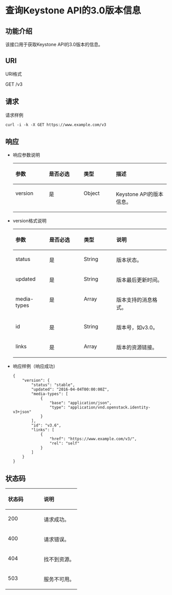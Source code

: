 # 查询Keystone API的3.0版本信息<a name="ZH-CN_TOPIC_0110485086"></a>

## 功能介绍<a name="s412c1f69bf89493b84b4b241cdbc9008"></a>

该接口用于获取Keystone API的3.0版本的信息。

## URI<a name="s06d21799b5ee48a4ae4757ef4e69b001"></a>

URI格式

GET /v3

## 请求<a name="sf38a0d89d61e455da87f7b6d64ae5205"></a>

请求样例

```
curl -i -k -X GET https://www.example.com/v3
```

## 响应<a name="sadb04a35c9184f34bb7d75b534f88786"></a>

-   响应参数说明

    <a name="zh-cn_topic_0035543752_table44962972"></a>
    <table><thead align="left"><tr id="zh-cn_topic_0035543752_row49143529"><th class="cellrowborder" valign="top" width="21.740000000000002%" id="mcps1.1.5.1.1"><p id="zh-cn_topic_0035543752_p21202951"><a name="zh-cn_topic_0035543752_p21202951"></a><a name="zh-cn_topic_0035543752_p21202951"></a>参数</p>
    </th>
    <th class="cellrowborder" valign="top" width="22.63%" id="mcps1.1.5.1.2"><p id="p1700142751918"><a name="p1700142751918"></a><a name="p1700142751918"></a>是否必选</p>
    </th>
    <th class="cellrowborder" valign="top" width="20.990000000000002%" id="mcps1.1.5.1.3"><p id="zh-cn_topic_0035543752_p39717481"><a name="zh-cn_topic_0035543752_p39717481"></a><a name="zh-cn_topic_0035543752_p39717481"></a>类型</p>
    </th>
    <th class="cellrowborder" valign="top" width="34.64%" id="mcps1.1.5.1.4"><p id="zh-cn_topic_0035543752_p62999416"><a name="zh-cn_topic_0035543752_p62999416"></a><a name="zh-cn_topic_0035543752_p62999416"></a>描述</p>
    </th>
    </tr>
    </thead>
    <tbody><tr id="zh-cn_topic_0035543752_row2679067"><td class="cellrowborder" valign="top" width="21.740000000000002%" headers="mcps1.1.5.1.1 "><p id="aab1cc638a9a04361a245043d6ac69434"><a name="aab1cc638a9a04361a245043d6ac69434"></a><a name="aab1cc638a9a04361a245043d6ac69434"></a>version</p>
    </td>
    <td class="cellrowborder" valign="top" width="22.63%" headers="mcps1.1.5.1.2 "><p id="p97001527171917"><a name="p97001527171917"></a><a name="p97001527171917"></a>是</p>
    </td>
    <td class="cellrowborder" valign="top" width="20.990000000000002%" headers="mcps1.1.5.1.3 "><p id="a2e9403dd87bf457bbe82812db9edf434"><a name="a2e9403dd87bf457bbe82812db9edf434"></a><a name="a2e9403dd87bf457bbe82812db9edf434"></a>Object</p>
    </td>
    <td class="cellrowborder" valign="top" width="34.64%" headers="mcps1.1.5.1.4 "><p id="adda3be2c284f40228992db1aad71dcf9"><a name="adda3be2c284f40228992db1aad71dcf9"></a><a name="adda3be2c284f40228992db1aad71dcf9"></a>Keystone API的版本信息。</p>
    </td>
    </tr>
    </tbody>
    </table>

-   version格式说明

    <a name="t6a822d2f816d42978a87fb9bbef76205"></a>
    <table><thead align="left"><tr id="r97d9ad0c317c452f8799bb5ab582ce92"><th class="cellrowborder" valign="top" width="21.947805219478052%" id="mcps1.1.5.1.1"><p id="aa2c0859a96fc41259e62450184740ed9"><a name="aa2c0859a96fc41259e62450184740ed9"></a><a name="aa2c0859a96fc41259e62450184740ed9"></a>参数</p>
    </th>
    <th class="cellrowborder" valign="top" width="22.47775222477752%" id="mcps1.1.5.1.2"><p id="abcf3a01d1b5f455596b0c4516dab6421"><a name="abcf3a01d1b5f455596b0c4516dab6421"></a><a name="abcf3a01d1b5f455596b0c4516dab6421"></a>是否必选</p>
    </th>
    <th class="cellrowborder" valign="top" width="21.137886211378863%" id="mcps1.1.5.1.3"><p id="ac11daac4b7d34cf6a84917519cb813c8"><a name="ac11daac4b7d34cf6a84917519cb813c8"></a><a name="ac11daac4b7d34cf6a84917519cb813c8"></a>类型</p>
    </th>
    <th class="cellrowborder" valign="top" width="34.43655634436556%" id="mcps1.1.5.1.4"><p id="a8adf734076064f95bbaa01dc82bb4a2b"><a name="a8adf734076064f95bbaa01dc82bb4a2b"></a><a name="a8adf734076064f95bbaa01dc82bb4a2b"></a>说明</p>
    </th>
    </tr>
    </thead>
    <tbody><tr id="rea6a18e3f80e400cadb8b7984898e1e9"><td class="cellrowborder" valign="top" width="21.947805219478052%" headers="mcps1.1.5.1.1 "><p id="ad3d464bc21484966bfc0c9bc85e90874"><a name="ad3d464bc21484966bfc0c9bc85e90874"></a><a name="ad3d464bc21484966bfc0c9bc85e90874"></a>status</p>
    </td>
    <td class="cellrowborder" valign="top" width="22.47775222477752%" headers="mcps1.1.5.1.2 "><p id="aa3373e1c45bf4e798ae5b423d1fb9768"><a name="aa3373e1c45bf4e798ae5b423d1fb9768"></a><a name="aa3373e1c45bf4e798ae5b423d1fb9768"></a>是</p>
    </td>
    <td class="cellrowborder" valign="top" width="21.137886211378863%" headers="mcps1.1.5.1.3 "><p id="a9bd260a7475d45ae856b6dbd50f19846"><a name="a9bd260a7475d45ae856b6dbd50f19846"></a><a name="a9bd260a7475d45ae856b6dbd50f19846"></a>String</p>
    </td>
    <td class="cellrowborder" valign="top" width="34.43655634436556%" headers="mcps1.1.5.1.4 "><p id="a050e1b3312254249b4e9bcbb24f4040e"><a name="a050e1b3312254249b4e9bcbb24f4040e"></a><a name="a050e1b3312254249b4e9bcbb24f4040e"></a>版本状态。</p>
    </td>
    </tr>
    <tr id="ra2fb2e24530b45209d824d0579ea5d3d"><td class="cellrowborder" valign="top" width="21.947805219478052%" headers="mcps1.1.5.1.1 "><p id="a2bdcc7582de045c4908485d963435436"><a name="a2bdcc7582de045c4908485d963435436"></a><a name="a2bdcc7582de045c4908485d963435436"></a>updated</p>
    </td>
    <td class="cellrowborder" valign="top" width="22.47775222477752%" headers="mcps1.1.5.1.2 "><p id="a3313a0741f2e434bafdd8b22e13bd3a1"><a name="a3313a0741f2e434bafdd8b22e13bd3a1"></a><a name="a3313a0741f2e434bafdd8b22e13bd3a1"></a>是</p>
    </td>
    <td class="cellrowborder" valign="top" width="21.137886211378863%" headers="mcps1.1.5.1.3 "><p id="ace409facb32243d8ac9933f731ceb9c6"><a name="ace409facb32243d8ac9933f731ceb9c6"></a><a name="ace409facb32243d8ac9933f731ceb9c6"></a>String</p>
    </td>
    <td class="cellrowborder" valign="top" width="34.43655634436556%" headers="mcps1.1.5.1.4 "><p id="a698229ec7d4c4b1c88d81ed8b6acd4a3"><a name="a698229ec7d4c4b1c88d81ed8b6acd4a3"></a><a name="a698229ec7d4c4b1c88d81ed8b6acd4a3"></a>版本最后更新时间。</p>
    </td>
    </tr>
    <tr id="r53bd4f9cfb584d00854734ebe783093c"><td class="cellrowborder" valign="top" width="21.947805219478052%" headers="mcps1.1.5.1.1 "><p id="acfbcdab008954ce0995f8c476f962991"><a name="acfbcdab008954ce0995f8c476f962991"></a><a name="acfbcdab008954ce0995f8c476f962991"></a>media-types</p>
    </td>
    <td class="cellrowborder" valign="top" width="22.47775222477752%" headers="mcps1.1.5.1.2 "><p id="aea4ed6b668464c7f83b279405b5923b0"><a name="aea4ed6b668464c7f83b279405b5923b0"></a><a name="aea4ed6b668464c7f83b279405b5923b0"></a>是</p>
    </td>
    <td class="cellrowborder" valign="top" width="21.137886211378863%" headers="mcps1.1.5.1.3 "><p id="addb0823c3fb24ff7bed6a1a7db8f6284"><a name="addb0823c3fb24ff7bed6a1a7db8f6284"></a><a name="addb0823c3fb24ff7bed6a1a7db8f6284"></a>Array</p>
    </td>
    <td class="cellrowborder" valign="top" width="34.43655634436556%" headers="mcps1.1.5.1.4 "><p id="a3fc3cf9365ff4620b15038b747aecd20"><a name="a3fc3cf9365ff4620b15038b747aecd20"></a><a name="a3fc3cf9365ff4620b15038b747aecd20"></a>版本支持的消息格式。</p>
    </td>
    </tr>
    <tr id="r62a8026ae5c7476b9fba8e0df30dc6df"><td class="cellrowborder" valign="top" width="21.947805219478052%" headers="mcps1.1.5.1.1 "><p id="a09b07e17032b468d95057630a7621546"><a name="a09b07e17032b468d95057630a7621546"></a><a name="a09b07e17032b468d95057630a7621546"></a>id</p>
    </td>
    <td class="cellrowborder" valign="top" width="22.47775222477752%" headers="mcps1.1.5.1.2 "><p id="zh-cn_topic_0035543752_p386591205643"><a name="zh-cn_topic_0035543752_p386591205643"></a><a name="zh-cn_topic_0035543752_p386591205643"></a>是</p>
    </td>
    <td class="cellrowborder" valign="top" width="21.137886211378863%" headers="mcps1.1.5.1.3 "><p id="a77699d14b9eb4893b164cd433f38afac"><a name="a77699d14b9eb4893b164cd433f38afac"></a><a name="a77699d14b9eb4893b164cd433f38afac"></a>String</p>
    </td>
    <td class="cellrowborder" valign="top" width="34.43655634436556%" headers="mcps1.1.5.1.4 "><p id="aa4c7add4b1254e80b2885140a5bd375c"><a name="aa4c7add4b1254e80b2885140a5bd375c"></a><a name="aa4c7add4b1254e80b2885140a5bd375c"></a>版本号，如v3.0。</p>
    </td>
    </tr>
    <tr id="rb39d64c1e7a845f59b98084fc32d29a7"><td class="cellrowborder" valign="top" width="21.947805219478052%" headers="mcps1.1.5.1.1 "><p id="abb45b631a9b54f1588da62006430d692"><a name="abb45b631a9b54f1588da62006430d692"></a><a name="abb45b631a9b54f1588da62006430d692"></a>links</p>
    </td>
    <td class="cellrowborder" valign="top" width="22.47775222477752%" headers="mcps1.1.5.1.2 "><p id="zh-cn_topic_0035543752_p372076171929"><a name="zh-cn_topic_0035543752_p372076171929"></a><a name="zh-cn_topic_0035543752_p372076171929"></a>是</p>
    </td>
    <td class="cellrowborder" valign="top" width="21.137886211378863%" headers="mcps1.1.5.1.3 "><p id="a5d5e0419bd5546e99543cb8faba19c67"><a name="a5d5e0419bd5546e99543cb8faba19c67"></a><a name="a5d5e0419bd5546e99543cb8faba19c67"></a>Array</p>
    </td>
    <td class="cellrowborder" valign="top" width="34.43655634436556%" headers="mcps1.1.5.1.4 "><p id="aea5df04267f447d3a49335e8bb570ade"><a name="aea5df04267f447d3a49335e8bb570ade"></a><a name="aea5df04267f447d3a49335e8bb570ade"></a>版本的资源链接。</p>
    </td>
    </tr>
    </tbody>
    </table>

-   响应样例（响应成功）

    ```
    {
        "version": {
            "status": "stable",
            "updated": "2016-04-04T00:00:00Z",
            "media-types": [
                {
                    "base": "application/json",
                    "type": "application/vnd.openstack.identity-v3+json"
                }
            ],
            "id": "v3.6",
            "links": [
                {
                    "href": "https://www.example.com/v3/",
                    "rel": "self"
                }
            ]
        }
    }
    ```


## 状态码<a name="sd26bdff9224841e48283adfdeeb0adba"></a>

<a name="zh-cn_topic_0035543752_table25927028"></a>
<table><thead align="left"><tr id="zh-cn_topic_0035543752_row10578662"><th class="cellrowborder" valign="top" width="50%" id="mcps1.1.3.1.1"><p id="zh-cn_topic_0035543752_p51565323"><a name="zh-cn_topic_0035543752_p51565323"></a><a name="zh-cn_topic_0035543752_p51565323"></a>状态码</p>
</th>
<th class="cellrowborder" valign="top" width="50%" id="mcps1.1.3.1.2"><p id="zh-cn_topic_0035543752_p16041657"><a name="zh-cn_topic_0035543752_p16041657"></a><a name="zh-cn_topic_0035543752_p16041657"></a>说明</p>
</th>
</tr>
</thead>
<tbody><tr id="zh-cn_topic_0035543752_row24305815"><td class="cellrowborder" valign="top" width="50%" headers="mcps1.1.3.1.1 "><p id="zh-cn_topic_0035543752_p22613965"><a name="zh-cn_topic_0035543752_p22613965"></a><a name="zh-cn_topic_0035543752_p22613965"></a>200</p>
</td>
<td class="cellrowborder" valign="top" width="50%" headers="mcps1.1.3.1.2 "><p id="zh-cn_topic_0035543752_p19791876"><a name="zh-cn_topic_0035543752_p19791876"></a><a name="zh-cn_topic_0035543752_p19791876"></a>请求成功。</p>
</td>
</tr>
<tr id="zh-cn_topic_0035543752_row43909159"><td class="cellrowborder" valign="top" width="50%" headers="mcps1.1.3.1.1 "><p id="zh-cn_topic_0035543752_p66980994"><a name="zh-cn_topic_0035543752_p66980994"></a><a name="zh-cn_topic_0035543752_p66980994"></a>400</p>
</td>
<td class="cellrowborder" valign="top" width="50%" headers="mcps1.1.3.1.2 "><p id="zh-cn_topic_0035543752_p56751409"><a name="zh-cn_topic_0035543752_p56751409"></a><a name="zh-cn_topic_0035543752_p56751409"></a>请求错误。</p>
</td>
</tr>
<tr id="re523b3dbf728422f859f70773c174c00"><td class="cellrowborder" valign="top" width="50%" headers="mcps1.1.3.1.1 "><p id="a69d32f6ad2694b59b8a57e3712a06f1b"><a name="a69d32f6ad2694b59b8a57e3712a06f1b"></a><a name="a69d32f6ad2694b59b8a57e3712a06f1b"></a>404</p>
</td>
<td class="cellrowborder" valign="top" width="50%" headers="mcps1.1.3.1.2 "><p id="a58bd559a77e240da82a8effff45ad230"><a name="a58bd559a77e240da82a8effff45ad230"></a><a name="a58bd559a77e240da82a8effff45ad230"></a>找不到资源。</p>
</td>
</tr>
<tr id="r545c1109f47e4a49a658e4a8ddfc3341"><td class="cellrowborder" valign="top" width="50%" headers="mcps1.1.3.1.1 "><p id="a1820de5ea0b043adb69e91c408f9e987"><a name="a1820de5ea0b043adb69e91c408f9e987"></a><a name="a1820de5ea0b043adb69e91c408f9e987"></a>503</p>
</td>
<td class="cellrowborder" valign="top" width="50%" headers="mcps1.1.3.1.2 "><p id="a9e57dfbc46874219ac1dc154eb013fdf"><a name="a9e57dfbc46874219ac1dc154eb013fdf"></a><a name="a9e57dfbc46874219ac1dc154eb013fdf"></a>服务不可用。</p>
</td>
</tr>
</tbody>
</table>

